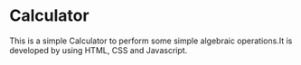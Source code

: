 # Calculator
This is a simple Calculator to perform some simple algebraic operations.It is developed by using HTML, CSS and Javascript.
